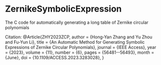 # ZernikeSymbolicExpression
The C code for automatically generating a long table of Zernike circular polynomials

Citation:
@Article{ZHY2023ZCP,
author = {Hong-Yan Zhang and Yu Zhou and Fu-Yun Li},
title = {An Automatic Method for Generating Symbolic Expressions of Zernike Circular Polynomials},
journal = {IEEE Access},
year = {2023},
volume = {11},
number = {6},
pages = {56481--56493},
month = {June},
doi = {10.1109/ACCESS.2023.3283028},
}
